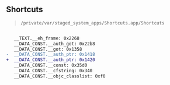 ## Shortcuts

> `/private/var/staged_system_apps/Shortcuts.app/Shortcuts`

```diff

   __TEXT.__eh_frame: 0x2268
   __DATA_CONST.__auth_got: 0x22b8
   __DATA_CONST.__got: 0x1358
-  __DATA_CONST.__auth_ptr: 0x1418
+  __DATA_CONST.__auth_ptr: 0x1420
   __DATA_CONST.__const: 0x35d0
   __DATA_CONST.__cfstring: 0x340
   __DATA_CONST.__objc_classlist: 0xf0

```
